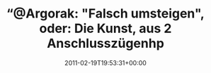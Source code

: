 ---
retweeted: false
source: <a href="http://twitter.com/#!/download/ipad" rel="nofollow">Twitter for iPad</a>
entities:
  hashtags: []
  symbols: []
  user_mentions:
  - name: Florian Gilcher (@skade@hachyderm.io)
    screen_name: Argorak
    indices:
    - '1'
    - '9'
    id_str: '27227212'
    id: '27227212'
  urls: []
display_text_range:
- '0'
- '84'
favorite_count: '0'
id_str: '39049961668612096'
truncated: false
retweet_count: '0'
id: '39049961668612096'
created_at: Sat Feb 19 19:53:31 +0000 2011
favorited: false
full_text: '“@Argorak: "Falsch umsteigen", oder: Die Kunst, aus 2 Anschlusszügenhp
  4 zu machen.”'
lang: de
tags:
- pesos/twitter
date: '2011-02-19T19:53:31+00:00'
src: https://twitter.com/bascht/status/39049961668612096
original_url: https://twitter.com/bascht/status/39049961668612096
type: twitter_tweet
text: '“@Argorak: "Falsch umsteigen", oder: Die Kunst, aus 2 Anschlusszügenhp 4 zu
  machen.”'
title: '“@Argorak: "Falsch umsteigen", oder: Die Kunst, aus 2 Anschlusszügenhp '

---